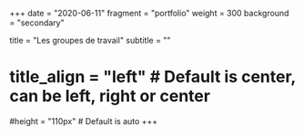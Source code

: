 +++
date = "2020-06-11"
fragment = "portfolio"
weight = 300
background = "secondary"

title = "Les groupes de travail"
subtitle = ""

# title_align = "left" # Default is center, can be left, right or center

#height = "110px" # Default is auto
+++